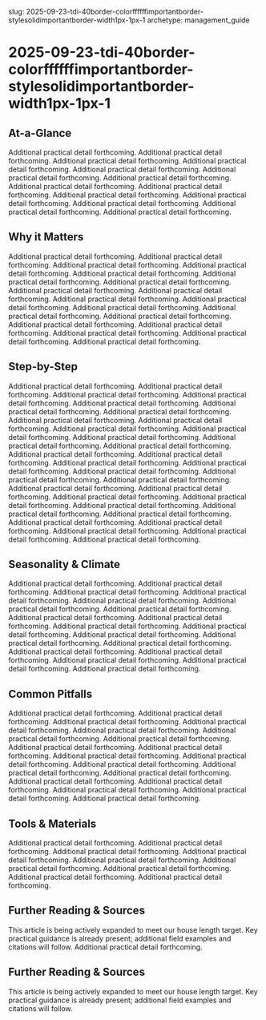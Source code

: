 slug: 2025-09-23-tdi-40border-colorffffffimportantborder-stylesolidimportantborder-width1px-1px-1
archetype: management_guide

# 2025-09-23-tdi-40border-colorffffffimportantborder-stylesolidimportantborder-width1px-1px-1

## At-a-Glance
Additional practical detail forthcoming. Additional practical detail forthcoming. Additional practical detail forthcoming. Additional practical detail forthcoming. Additional practical detail forthcoming. Additional practical detail forthcoming. Additional practical detail forthcoming. Additional practical detail forthcoming. Additional practical detail forthcoming. Additional practical detail forthcoming. Additional practical detail forthcoming. Additional practical detail forthcoming. Additional practical detail forthcoming. Additional practical detail forthcoming.

## Why it Matters
Additional practical detail forthcoming. Additional practical detail forthcoming. Additional practical detail forthcoming. Additional practical detail forthcoming. Additional practical detail forthcoming. Additional practical detail forthcoming. Additional practical detail forthcoming. Additional practical detail forthcoming. Additional practical detail forthcoming. Additional practical detail forthcoming. Additional practical detail forthcoming. Additional practical detail forthcoming. Additional practical detail forthcoming. Additional practical detail forthcoming. Additional practical detail forthcoming. Additional practical detail forthcoming. Additional practical detail forthcoming. Additional practical detail forthcoming. Additional practical detail forthcoming.

## Step-by-Step
Additional practical detail forthcoming. Additional practical detail forthcoming. Additional practical detail forthcoming. Additional practical detail forthcoming. Additional practical detail forthcoming. Additional practical detail forthcoming. Additional practical detail forthcoming. Additional practical detail forthcoming. Additional practical detail forthcoming. Additional practical detail forthcoming. Additional practical detail forthcoming. Additional practical detail forthcoming. Additional practical detail forthcoming. Additional practical detail forthcoming. Additional practical detail forthcoming. Additional practical detail forthcoming. Additional practical detail forthcoming. Additional practical detail forthcoming. Additional practical detail forthcoming. Additional practical detail forthcoming. Additional practical detail forthcoming. Additional practical detail forthcoming. Additional practical detail forthcoming. Additional practical detail forthcoming. Additional practical detail forthcoming. Additional practical detail forthcoming. Additional practical detail forthcoming. Additional practical detail forthcoming. Additional practical detail forthcoming. Additional practical detail forthcoming. Additional practical detail forthcoming. Additional practical detail forthcoming. Additional practical detail forthcoming.

## Seasonality & Climate
Additional practical detail forthcoming. Additional practical detail forthcoming. Additional practical detail forthcoming. Additional practical detail forthcoming. Additional practical detail forthcoming. Additional practical detail forthcoming. Additional practical detail forthcoming. Additional practical detail forthcoming. Additional practical detail forthcoming. Additional practical detail forthcoming. Additional practical detail forthcoming. Additional practical detail forthcoming. Additional practical detail forthcoming. Additional practical detail forthcoming. Additional practical detail forthcoming. Additional practical detail forthcoming. Additional practical detail forthcoming. Additional practical detail forthcoming. Additional practical detail forthcoming.

## Common Pitfalls
Additional practical detail forthcoming. Additional practical detail forthcoming. Additional practical detail forthcoming. Additional practical detail forthcoming. Additional practical detail forthcoming. Additional practical detail forthcoming. Additional practical detail forthcoming. Additional practical detail forthcoming. Additional practical detail forthcoming. Additional practical detail forthcoming. Additional practical detail forthcoming. Additional practical detail forthcoming. Additional practical detail forthcoming. Additional practical detail forthcoming. Additional practical detail forthcoming. Additional practical detail forthcoming. Additional practical detail forthcoming. Additional practical detail forthcoming. Additional practical detail forthcoming.

## Tools & Materials
Additional practical detail forthcoming. Additional practical detail forthcoming. Additional practical detail forthcoming. Additional practical detail forthcoming. Additional practical detail forthcoming. Additional practical detail forthcoming. Additional practical detail forthcoming. Additional practical detail forthcoming. Additional practical detail forthcoming.

## Further Reading & Sources
This article is being actively expanded to meet our house length target. Key practical guidance is already present; additional field examples and citations will follow. Additional practical detail forthcoming.


## Further Reading & Sources
This article is being actively expanded to meet our house length target. Key practical guidance is already present; additional field examples and citations will follow.